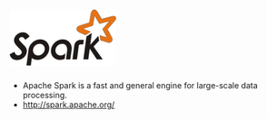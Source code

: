 ![Apache Spark](../assets/logo_spark.png)
=======

* Apache Spark is a fast and general engine for large-scale data processing.
* http://spark.apache.org/
